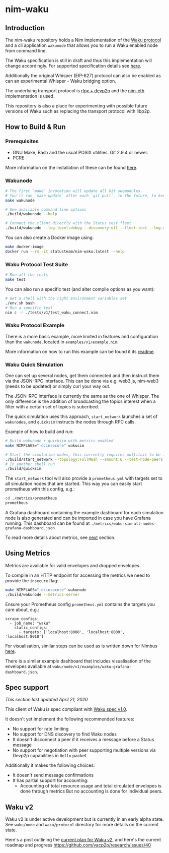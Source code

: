 # nim-waku
## Introduction
The nim-waku repository holds a Nim implementation of the [Waku protocol](https://specs.vac.dev/waku/waku.html) and a cli application `wakunode` that allows you to run a Waku
enabled node from command line.

The Waku specification is still in draft and thus this implementation will
change accordingly. For supported specification details see [here](#spec-support).

Additionally the original Whisper (EIP-627) protocol can also be enabled as can
an experimental Whisper - Waku bridging option.

The underlying transport protocol is [rlpx + devp2p](https://github.com/ethereum/devp2p/blob/master/rlpx.md) and the [nim-eth](https://github.com/status-im/nim-eth) implementation is used.

This repository is also a place for experimenting with possible future versions
of Waku such as replacing the transport protocol with libp2p.

## How to Build & Run

### Prerequisites

* GNU Make, Bash and the usual POSIX utilities. Git 2.9.4 or newer.
* PCRE

More information on the installation of these can be found [here](https://github.com/status-im/nimbus#prerequisites).

### Wakunode

```bash
# The first `make` invocation will update all Git submodules.
# You'll run `make update` after each `git pull`, in the future, to keep those submodules up to date.
make wakunode

# See available command line options
./build/wakunode --help

# Connect the client directly with the Status test fleet
./build/wakunode --log-level:debug --discovery:off --fleet:test --log-metrics
```

You can also create a Docker image using:
```bash
make docker-image
docker run --rm -it statusteam/nim-waku:latest --help
```

### Waku Protocol Test Suite

```bash
# Run all the tests
make test
```

You can also run a specific test (and alter compile options as you want):
```bash
# Get a shell with the right environment variables set
./env.sh bash
# Run a specific test
nim c -r ./tests/v1/test_waku_connect.nim
```

### Waku Protocol Example
There is a more basic example, more limited in features and configuration than
the `wakunode`, located in `examples/v1/example.nim`.

More information on how to run this example can be found it its
[readme](examples/v1/README.md).

### Waku Quick Simulation
One can set up several nodes, get them connected and then instruct them via the
JSON-RPC interface. This can be done via e.g. web3.js, nim-web3 (needs to be
updated) or simply curl your way out.

The JSON-RPC interface is currently the same as the one of Whisper. The only
difference is the addition of broadcasting the topics interest when a filter
with a certain set of topics is subcribed.

The quick simulation uses this approach, `start_network` launches a set of
`wakunode`s, and `quicksim` instructs the nodes through RPC calls.

Example of how to build and run:
```bash
# Build wakunode + quicksim with metrics enabled
make NIMFLAGS="-d:insecure" wakusim

# Start the simulation nodes, this currently requires multitail to be installed
./build/start_network --topology:FullMesh --amount:6 --test-node-peers:2
# In another shell run
./build/quicksim
```

The `start_network` tool will also provide a `prometheus.yml` with targets
set to all simulation nodes that are started. This way you can easily start
prometheus with this config, e.g.:

```bash
cd ./metrics/prometheus
prometheus
```

A Grafana dashboard containing the example dashboard for each simulation node
is also generated and can be imported in case you have Grafana running.
This dashboard can be found at `./metrics/waku-sim-all-nodes-grafana-dashboard.json`

To read more details about metrics, see [next](#using-metrics) section.

## Using Metrics

Metrics are available for valid envelopes and dropped envelopes.

To compile in an HTTP endpoint for accessing the metrics we need to provide the
`insecure` flag:
```bash
make NIMFLAGS="-d:insecure" wakunode
./build/wakunode --metrics-server
```

Ensure your Prometheus config `prometheus.yml` contains the targets you care about, e.g.:

```
scrape_configs:
  - job_name: "waku"
    static_configs:
      - targets: ['localhost:8008', 'localhost:8009', 'localhost:8010']
```

For visualisation, similar steps can be used as is written down for Nimbus
[here](https://github.com/status-im/nimbus#metric-visualisation).

There is a similar example dashboard that includes visualisation of the
envelopes available at `waku/node/v1/examples/waku-grafana-dashboard.json`.

## Spec support

*This section last updated April 21, 2020*

This client of Waku is spec compliant with [Waku spec v1.0](https://specs.vac.dev/waku/waku.html).

It doesn't yet implement the following recommended features:
- No support for rate limiting
- No support for DNS discovery to find Waku nodes
- It doesn't disconnect a peer if it receives a message before a Status message
- No support for negotiation with peer supporting multiple versions via Devp2p capabilities in `Hello` packet

Additionally it makes the following choices:
- It doesn't send message confirmations
- It has partial support for accounting:
  - Accounting of total resource usage and total circulated envelopes is done through metrics But no accounting is done for individual peers.

## Waku v2

Waku v2 is under active development but is currently in an early alpha state.
See `waku/node` and `waku/protocol` directory for more details on the current
state.

Here's a post outlining the [current plan for Waku
v2](https://vac.dev/waku-v2-plan), and here's the current roadmap and progress
https://github.com/vacp2p/research/issues/40

